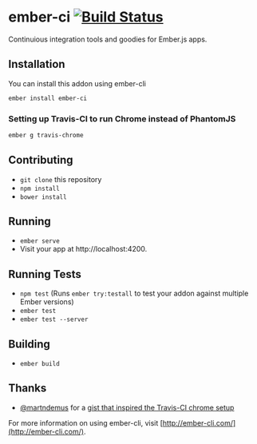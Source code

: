 # ember-ci [![Build Status](https://travis-ci.org/mike-north/ember-ci.svg?branch=master)](https://travis-ci.org/mike-north/ember-ci)

Continuious integration tools and goodies for Ember.js apps.

## Installation

You can install this addon using ember-cli

```sh
ember install ember-ci
```

### Setting up Travis-CI to run Chrome instead of PhantomJS

```sh
ember g travis-chrome
```

## Contributing

* `git clone` this repository
* `npm install`
* `bower install`

## Running

* `ember serve`
* Visit your app at http://localhost:4200.

## Running Tests

* `npm test` (Runs `ember try:testall` to test your addon against multiple Ember versions)
* `ember test`
* `ember test --server`

## Building

* `ember build`

## Thanks

* [@martndemus](https://github.com/martndemus) for a [gist that inspired the Travis-CI chrome setup](https://gist.github.com/martndemus/79fe2198c628c22b78f4)

For more information on using ember-cli, visit [http://ember-cli.com/](http://ember-cli.com/).

